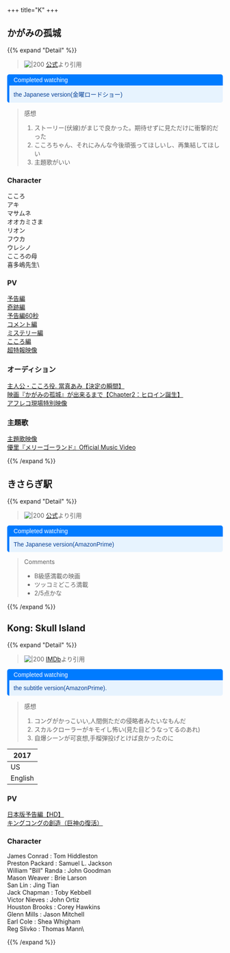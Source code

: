 +++
title="K"
+++

## かがみの孤城

{{% expand "Detail" %}}

> ![|200](https://encrypted-tbn0.gstatic.com/images?q=tbn:ANd9GcSpLeM6IVCRXG7Mc75pDTkDDSz0mJjlOHNnww&s)
> [公式](https://www.google.com/url?sa=i&url=https%3A%2F%2Fmovies.shochiku.co.jp%2Fkagaminokojo%2F&psig=AOvVaw1VvBqzVW6ul0AKT1C9vamX&ust=1721883329934000&source=images&cd=vfe&opi=89978449&ved=0CBEQjRxqFwoTCMDbhbfxvocDFQAAAAAdAAAAABAE)より引用

<div style="margin: 10px 0; border-left: 5px solid #007BFF; border-radius: 5px; overflow: hidden; font-family: Arial, sans-serif;"> <div style="background-color: #007BFF; color: #ffffff; padding: 5px 10px; font-weight: normal; font-size: 14px;"> Completed watching </div> <div style="background-color: #e7f3fe; color: #084298; padding: 10px;"> <p style="margin: 0;">the Japanese version(金曜ロードショー)</p> </div> </div>

> 感想  
> 1. ストーリー(伏線)がまじで良かった。期待せずに見ただけに衝撃的だった
> 2. こころちゃん、それにみんな今後頑張ってほしいし、再集結してほしい
> 3. 主題歌がいい

### Character
こころ\
アキ\
マサムネ\
オオカミさま\
リオン\
フウカ\
ウレシノ\
こころの母\
喜多嶋先生\

### PV
[予告編](https://youtu.be/rsKXExsmB3A)\
[奇跡編](https://youtu.be/ZXwpCHZ0qdM)\
[予告編60秒](https://youtu.be/LbHBgYsQWq4)\
[コメント編](https://youtu.be/GZSRG7GssGs)\
[ミステリー編](https://youtu.be/ACAI9rkkiPE)\
[こころ編](https://youtu.be/0Qh16afR1ZA)\
[超特報映像](https://youtu.be/pQJTWhQluME)

### オーディション
[主人公・こころ役. 當真あみ【決定の瞬間】](https://youtu.be/jkeWh0QWkAo)\
[映画『かがみの孤城』が出来るまで【Chapter2：ヒロイン誕生】](https://youtu.be/12t2SCNySQo)\
[アフレコ現場特別映像](https://youtu.be/4bNkSLlhFZ4)
  
### 主題歌
[主題歌映像](https://youtu.be/E93fCFBtrQg)\
[優里『メリーゴーランド』Official Music Video](https://youtu.be/eWeSqrRk-gs)

{{% /expand %}}


## きさらぎ駅
{{% expand "Detail" %}}

> ![|200](https://encrypted-tbn0.gstatic.com/images?q=tbn:ANd9GcTyZEC7fvIA60DWNRY2ChAOVMiq19xqoTwf2g&s)
> [公式](https://www.google.com/url?sa=i&url=https%3A%2F%2Fkisaragimovie.com%2F&psig=AOvVaw3pdl4CFhK0FJC9Fxt5A9cI&ust=1728311141701000&source=images&cd=vfe&opi=89978449&ved=0CBQQjRxqFwoTCPjb7oT7-YgDFQAAAAAdAAAAABAE)より引用

<div style="margin: 10px 0; border-left: 5px solid #007BFF; border-radius: 5px; overflow: hidden; font-family: Arial, sans-serif;"> <div style="background-color: #007BFF; color: #ffffff; padding: 5px 10px; font-weight: normal; font-size: 14px;"> Completed watching </div> <div style="background-color: #e7f3fe; color: #084298; padding: 10px;"> <p style="margin: 0;">The Japanese version(AmazonPrime)</p> </div> </div>

> Comments
> - B級感満載の映画
> - ツッコミどころ満載
> - 2/5点かな





{{% /expand %}}


## Kong: Skull Island

{{% expand "Detail" %}}

> ![|200](https://m.media-amazon.com/images/M/MV5BMWUxNjZiNTAtZmMwMi00MmYxLTkxZGEtZWE1MzU0OWFjOTNhXkEyXkFqcGdeQXVyNzk1MzI3MTI@._V1_FMjpg_UX1000_.jpg)
> [IMDb](https://www.google.com/url?sa=i&url=https%3A%2F%2Fwww.imdb.com%2Ftitle%2Ftt3731562%2F&psig=AOvVaw0CwaAMlYtQpQE8nFcvDETL&ust=1721883710502000&source=images&cd=vfe&opi=89978449&ved=0CBEQjRxqFwoTCNiZneryvocDFQAAAAAdAAAAABAE)より引用  

<div style="margin: 10px 0; border-left: 5px solid #007BFF; border-radius: 5px; overflow: hidden; font-family: Arial, sans-serif;"> <div style="background-color: #007BFF; color: #ffffff; padding: 5px 10px; font-weight: normal; font-size: 14px;"> Completed watching </div> <div style="background-color: #e7f3fe; color: #084298; padding: 10px;"> <p style="margin: 0;">the subtitle version(AmazonPrime).</p> </div> </div>

> 感想  
> 1. コングがかっこいい,人間側ただの侵略者みたいなもんだ
> 2. スカルクローラーがキモイし怖い(見た目どうなってるのあれ)
> 3. 自爆シーンが可哀想,手榴弾投げとけば良かったのに

| 2017    |
| ------- |
| US      |
| English |
### PV
[日本版予告編【HD】](https://youtu.be/EmNlKaDeSBc)\
[キングコングの創造（巨神の復活）](https://youtu.be/mNF10RYxY40)

### Character
James Conrad : Tom Hiddleston\
Preston Packard : Samuel L. Jackson\
William "Bill" Randa : John Goodman\
Mason Weaver : Brie Larson\
San Lin : Jing Tian\
Jack Chapman : Toby Kebbell\
Victor Nieves : John Ortiz\
Houston Brooks : Corey Hawkins\
Glenn Mills : Jason Mitchell\
Earl Cole : Shea Whigham\
Reg Slivko : Thomas Mann\


{{% /expand %}}
